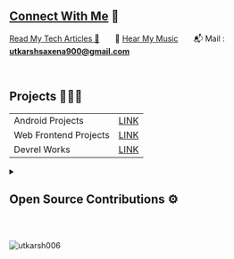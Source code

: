 
## [Connect With Me](https://linktr.ee/utkarsh06) 💬

[Read My Tech Articles 📃](https://medium.com/@utkarsh06)</b>  &nbsp; &nbsp; &nbsp; 🎵 [Hear My Music](https://www.youtube.com/c/Muzikarsh) &nbsp; &nbsp; &nbsp; 📬 Mail : **utkarshsaxena900@gmail.com**

<br>


## Projects 👨🏽‍💻

|||
|--|--|
|Android Projects|[LINK](https://docs.google.com/document/d/1uj9OpFCOUrhL8uSbqCD7i258i04r2wJdP89zyBomPk4/edit?usp=sharing)|
|Web Frontend Projects|[LINK](https://docs.google.com/document/d/1MwabT8hh6RAeaTpz3EIlNVIH9z-y1IIXxuAo7qzxVaY/edit?usp=sharing)|
|Devrel Works|[LINK](https://docs.google.com/document/d/1gaUDEBgGhunwtpbArb_P3_f2NkA4pVJbv9VAJkrJKi8/edit?usp=sharing)|

<details> <summary><h2> Open Source Contributions ⚙  </h2></summary>

|S.No.|Open Source Program/Organization |Duration| Contribution Link|Role|Rewards|
|:------:|:--------:|:-----------------:|:-------:|:--------------------:|:-----:|
|1.|Girlscript Summer Of Code| Mar 2022- May 2022|[Click Here](https://docs.google.com/document/d/1aBISBbboCe3fmpyvIQzt3indz0YProDjZAiQU1TCKBc/edit?usp=sharing)|Contributor|[LINK](https://drive.google.com/file/d/1CjhxmQkbgNwgq5IlBW8oj6MRws9kftre/view?usp=sharing)|
|2.|Hackclub RAIT|Jul 2022- Aug 2022|[Click Here](https://docs.google.com/document/d/1wXZDwGbh7NGb9bLLfzIbz3Gn5iBo6li755deKVNmFBI/edit?usp=sharing)|Project Admin|[LINK](https://drive.google.com/file/d/1h9FTipyvj_qhedU7yags2KrBArCnj4Kj/view?usp=sharing)|
|3.|Hacktoberfest|Oct 1- Oct 31|[Click Here](https://docs.google.com/document/d/1X6txIQnAKZoQSExJY22hrft1AQgXnPwvxSoJ50HdhzA/edit?usp=sharing)|Contributor & Project Maintainer|T-Shirt & Stickers|
|4.|Open Food Facts, Firebase, Git,Jenkins||[Click Here](https://docs.google.com/document/d/1Zp9nc592MMsWjNhq2lk-W0FSSRWSmKxznpnORoh2Sk8/edit?usp=sharing)||
|5.|Kharagpur Winter Of Code|Dec 5 - Jan 5|[Repo Link](https://github.com/Shweta2024/JavaScript-Projects/pulls?q=utkarsh006)|Project Mentor||
 
</details></p>

<br>

</p>

<img align="left" src="https://github-readme-stats.vercel.app/api/top-langs?username=utkarsh006&show_icons=true&locale=en&layout=compact" alt="utkarsh006" /> &nbsp;

